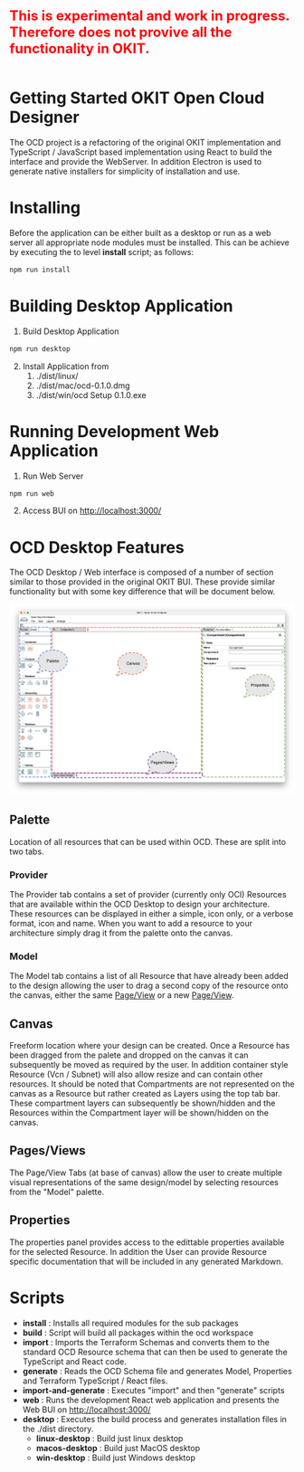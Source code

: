 <span style="color:red;font-weight:700;font-size:24px"> 
This is experimental and work in progress. Therefore does not provive all the functionality in OKIT.
</span>
<br/>
<br/>

# Getting Started OKIT Open Cloud Designer

The OCD project is a refactoring of the original OKIT implementation and TypeScript / JavaScript 
based implementation using React to build the interface and provide the WebServer. In addition
Electron is used to generate native installers for simplicity of installation and use.


# Installing
Before the application can be either built as a desktop or run as a web server all appropriate node modules must be 
installed. This can be achieve by executing the to level __install__ script; as follows:

``` bash
npm run install
```

# Building Desktop Application

1. Build Desktop Application
```bash
npm run desktop
```
2. Install Application from 
    1. ./dist/linux/
    2. ./dist/mac/ocd-0.1.0.dmg
    3. ./dist/win/ocd Setup 0.1.0.exe

# Running Development Web Application

1. Run Web Server
```bash
npm run web
```
2. Access BUI on [http://localhost:3000/](http://localhost:3000/)


# OCD Desktop Features 

The OCD Desktop / Web interface is composed of a number of section similar to those provided in the original OKIT BUI. These 
provide similar functionality but with some key difference that will be document below.

![OCD Desktop](images/OcdDesktop.png)

## Palette

Location of all resources that can be used within OCD. These are split into two tabs.

### Provider

The Provider tab contains a set of provider (currently only OCI) Resources that are available within the OCD Desktop to design your architecture. These resources can be displayed in either a simple, icon only, or a verbose format, icon and name. When you want to add a resource to your architecture simply drag it from the palette onto the canvas.

### Model

The Model tab contains a list of all Resource that have already been added to the design allowing the user to drag a second copy of the resource onto the canvas, either the 
same [Page/View](#pagesviews) or a new [Page/View](#pagesviews).

## Canvas

Freeform location where your design can be created. Once a Resource has been dragged from the palete and dropped on the canvas it can subsequently be moved as required by the user. In addition container style Resource (Vcn / Subnet) will also allow resize and can contain other resources. It should be noted that Compartments are not represented on the
canvas as a Resource but rather created as Layers using the top tab bar. These compartment layers can subsequently be shown/hidden and the Resources within the Compartment layer will be shown/hidden on the canvas.

## Pages/Views

The Page/View Tabs (at base of canvas) allow the user to create multiple visual representations of the same design/model by selecting resources from the "Model" palette.

## Properties

The properties panel provides access to the edittable properties available for the selected Resource. In addition the User can provide Resource specific documentation that will be included in any generated Markdown.

# Scripts

- __install__ : Installs all required modules for the sub packages
- __build__ : Script will build all packages within the ocd workspace
- __import__ : Imports the Terraform Schemas and converts them to the standard OCD Resource schema that can then be used to generate the TypeScript 
and React code.
- __generate__ : Reads the OCD Schema file and generates Model, Properties and Terraform TypeScript / React files.
- __import-and-generate__ : Executes "import" and then "generate" scripts
- __web__ : Runs the development React web application and presents the Web BUI on [http://localhost:3000/](http://localhost:3000/)
- __desktop__ : Executes the build process and generates installation files in the ./dist directory.
    - __linux-desktop__ : Build just linux desktop
    - __macos-desktop__ : Build just MacOS desktop
    - __win-desktop__ : Build just Windows desktop



